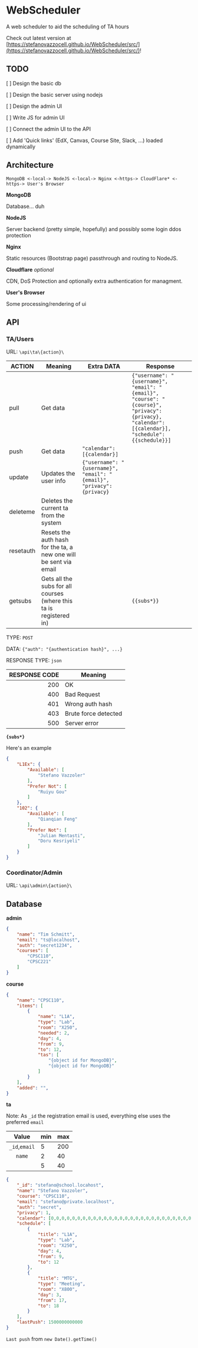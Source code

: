 # WebScheduler
A web scheduler to aid the scheduling of TA hours

Check out latest version at [https://stefanovazzocell.github.io/WebScheduler/src/](https://stefanovazzocell.github.io/WebScheduler/src/)!

## TODO

[ ] Design the basic db

[ ] Design the basic server using nodejs

[ ] Design the admin UI

[ ] Write JS for admin UI

[ ] Connect the admin UI to the API

[ ] Add 'Quick links' (EdX, Canvas, Course Site, Slack, ...) loaded dynamically

## Architecture

`MongoDB <-local-> NodeJS <-local-> Nginx <-https-> CloudFlare* <-https-> User's Browser`

**MongoDB**

Database... duh

**NodeJS**

Server backend (pretty simple, hopefully) and possibly some login ddos protection

**Nginx**

Static resources (Bootstrap page) passthrough and routing to NodeJS.

**Cloudflare** _optional_

CDN, DoS Protection and optionally extra authentication for managment.

**User's Browser**

Some processing/rendering of ui

## API

### TA/Users

URL: `\api\ta\{action}\`

| ACTION | Meaning | Extra DATA | Response |
| ------ | ------- | ---------- | -------- |
| pull   | Get data |   | `{"username": "{username}", "email": "{email}", "course": "{course}", "privacy": {privacy}, "calendar": [{calendar}], "schedule": {{schedule}}]` |
| push   | Get data | `"calendar": [{calendar}]` |   |
| update | Updates the user info | `{"username": "{username}", "email": "{email}", "privacy": {privacy}`  |   |
| deleteme | Deletes the current ta from the system |   |   |
| resetauth | Resets the auth hash for the ta, a new one will be sent via email |   |   |
| getsubs | Gets all the subs for all courses (where this ta is registered in) |   | `{{subs*}}` |

TYPE: `POST`

DATA: `{"auth": "{authentication hash}", ...}`

RESPONSE TYPE: `json`

| RESPONSE CODE | Meaning |
| ------------: | ------- |
|           200 | OK |
|           400 | Bad Request |
|           401 | Wrong auth hash |
|           403 | Brute force detected |
|           500 | Server error |


**`{subs*}`**

Here's an example

```json
{
	"L1Ex": {
		"Available": [
			"Stefano Vazzoler"
		],
		"Prefer Not": [
			"Ruiyu Gou"
		]
	},
	"102": {
		"Available": [
			"Qianqian Feng"
		],
		"Prefer Not": [
			"Julian Mentasti",
			"Doru Kesriyeli"
		]
	}
}
```

### Coordinator/Admin

URL: `\api\admin\{action}\`


## Database

**admin**

```json
{
	"name": "Tim Schmitt",
	"email": "ts@localhost",
	"auth": "secret1234",
	"courses": [
		"CPSC110",
		"CPSC221"
	]
}
```


**course**

```json
{
	"name": "CPSC110",
	"items": [
		{
			"name": "L1A",
			"type": "Lab",
			"room": "X250",
			"needed": 2,
			"day": 4,
			"from": 9,
			"to": 12,
			"tas": [
				"{object id for MongoDB}",
				"{object id for MongoDB}"
			]
		}
	],
	"added": "",
}
```

**ta**

Note: As `_id` the registration email is used, everything else uses the preferred `email`

|  Value | min | max |
| :----: | :-- | :-- |
| `_id`,`email` | 5 | 200 |
| `name` | 2 | 40 |
|  | 5 | 40 |

```json
{
	"_id": "stefano@school.locahost",
	"name": "Stefano Vazzoler",
	"course": "CPSC110",
	"email": "stefano@private.localhost",
	"auth": "secret",
	"privacy": 1,
	"calendar": [0,0,0,0,0,0,0,0,0,0,0,0,0,0,0,0,0,0,0,0,0,0,0,0,0,0,0,0,0,0,0,0,0,0,0,0,0,0,0,0,0,0,0,0,0,0,0,0,0,0,0,0,0,0,0,0,0,0,0,0,0,0,0,0,0,0,0,0,0,0,0,0,0,0,0,0,0,0,0,0,0,0,0,0,0,0,0,0,0,0,0,0,0,0,0,0,0,0,0,0,0,0,0,0,0,0,0,0,0,0,0,0,0,0,0,0,0,0,0,0,0,0,0,0,0,0,0,0,0,0,0,0,0,0,0,0,0,0,0,0,0,0,0,0,0,0,0,0,0,0,0,0,0,0,0,0,0,0,0,0,0,0,0,0,0,0,0,0,0,0,0,0,0,0,0,0,0,0,0,0,0,0],
	"schedule": [
		{
			"title": "L1A",
			"type": "Lab",
			"room": "X250",
			"day": 4,
			"from": 9,
			"to": 12
		},
		{
			"title": "MTG",
			"type": "Meeting",
			"room": "X800",
			"day": 3,
			"from": 17,
			"to": 18
		}
	],
	"lastPush": 1500000000000
}
```

`Last push` from `new Date().getTime()`